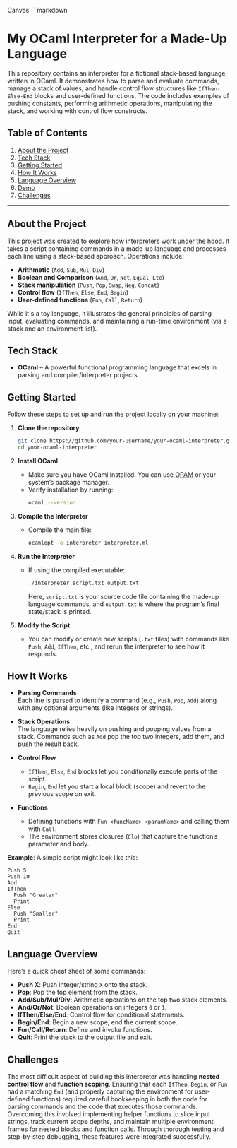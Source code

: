 Canvas ```markdown
# My OCaml Interpreter for a Made-Up Language

This repository contains an interpreter for a fictional stack-based language, written in OCaml. It demonstrates how to parse and evaluate commands, manage a stack of values, and handle control flow structures like `IfThen-Else-End` blocks and user-defined functions. The code includes examples of pushing constants, performing arithmetic operations, manipulating the stack, and working with control flow constructs.

## Table of Contents

1. [About the Project](#about-the-project)  
2. [Tech Stack](#tech-stack)  
3. [Getting Started](#getting-started)  
4. [How It Works](#how-it-works)  
5. [Language Overview](#language-overview)  
6. [Demo](#demo)  
7. [Challenges](#challenges)

---

## About the Project

This project was created to explore how interpreters work under the hood. It takes a script containing commands in a made-up language and processes each line using a stack-based approach. Operations include:

- **Arithmetic** (`Add`, `Sub`, `Mul`, `Div`)  
- **Boolean and Comparison** (`And`, `Or`, `Not`, `Equal`, `Lte`)  
- **Stack manipulation** (`Push`, `Pop`, `Swap`, `Neg`, `Concat`)  
- **Control flow** (`IfThen`, `Else`, `End`, `Begin`)  
- **User-defined functions** (`Fun`, `Call`, `Return`)

While it's a toy language, it illustrates the general principles of parsing input, evaluating commands, and maintaining a run-time environment (via a stack and an environment list).

## Tech Stack

- **OCaml** – A powerful functional programming language that excels in parsing and compiler/interpreter projects.  

## Getting Started

Follow these steps to set up and run the project locally on your machine:

1. **Clone the repository**  
   ```bash
   git clone https://github.com/your-username/your-ocaml-interpreter.git
   cd your-ocaml-interpreter
   ```

2. **Install OCaml**  
   - Make sure you have OCaml installed. You can use [OPAM](https://opam.ocaml.org/) or your system’s package manager.  
   - Verify installation by running:
     ```bash
     ocaml --version
     ```

3. **Compile the Interpreter**  
   - Compile the main file:
     ```bash
     ocamlopt -o interpreter interpreter.ml
     ```

4. **Run the Interpreter**  
   - If using the compiled executable:
     ```bash
     ./interpreter script.txt output.txt
     ```
     Here, `script.txt` is your source code file containing the made-up language commands, and `output.txt` is where the program’s final state/stack is printed.

5. **Modify the Script**  
   - You can modify or create new scripts (`.txt` files) with commands like `Push`, `Add`, `IfThen`, etc., and rerun the interpreter to see how it responds.

## How It Works

- **Parsing Commands**  
  Each line is parsed to identify a command (e.g., `Push`, `Pop`, `Add`) along with any optional arguments (like integers or strings).

- **Stack Operations**  
  The language relies heavily on pushing and popping values from a stack. Commands such as `Add` pop the top two integers, add them, and push the result back.

- **Control Flow**  
  - `IfThen`, `Else`, `End` blocks let you conditionally execute parts of the script.  
  - `Begin`, `End` let you start a local block (scope) and revert to the previous scope on exit.

- **Functions**  
  - Defining functions with `Fun <funcName> <paramName>` and calling them with `Call`.  
  - The environment stores closures (`Clo`) that capture the function’s parameter and body.

**Example**: A simple script might look like this:
```
Push 5
Push 10
Add
IfThen
  Push "Greater"
  Print
Else
  Push "Smaller"
  Print
End
Quit
```

## Language Overview

Here’s a quick cheat sheet of some commands:

- **Push X**: Push integer/string `X` onto the stack.  
- **Pop**: Pop the top element from the stack.  
- **Add/Sub/Mul/Div**: Arithmetic operations on the top two stack elements.  
- **And/Or/Not**: Boolean operations on integers `0` or `1`.  
- **IfThen/Else/End**: Control flow for conditional statements.  
- **Begin/End**: Begin a new scope, end the current scope.  
- **Fun/Call/Return**: Define and invoke functions.  
- **Quit**: Print the stack to the output file and exit.

## Challenges

The most difficult aspect of building this interpreter was handling **nested control flow** and **function scoping**. Ensuring that each `IfThen`, `Begin`, or `Fun` had a matching `End` (and properly capturing the environment for user-defined functions) required careful bookkeeping in both the code for parsing commands and the code that executes those commands. Overcoming this involved implementing helper functions to slice input strings, track current scope depths, and maintain multiple environment frames for nested blocks and function calls. Through thorough testing and step-by-step debugging, these features were integrated successfully.
```

